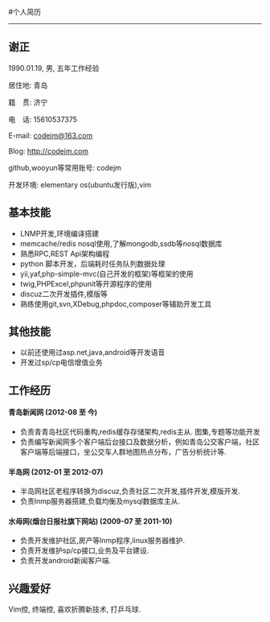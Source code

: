 #个人简历


----------


## 谢正

1990.01.19, 男, 五年工作经验

居住地: 青岛

籍　贯: 济宁

电　话: 15610537375

E-mail: codejm@163.com

Blog: http://codejm.com

github,wooyun等常用账号: codejm

开发环境: elementary os(ubuntu发行版),vim

## 基本技能

* LNMP开发,环境编译搭建
* memcache/redis nosql使用,了解mongodb,ssdb等nosql数据库
* 熟悉RPC,REST Api架构编程
* python 脚本开发，后端耗时任务队列数据处理
* yii,yaf,php-simple-mvc(自己开发的框架)等框架的使用
* twig,PHPExcel,phpunit等开源程序的使用
* discuz二次开发插件,模版等
* 熟练使用git,svn,XDebug,phpdoc,composer等辅助开发工具

## 其他技能

* 以前还使用过asp.net,java,android等开发语音
* 开发过sp/cp电信增值业务

## 工作经历

#### 青岛新闻网 (2012-08 至 今)

* 负责青青岛社区代码重构,redis缓存存储架构,redis主从. 图集,专题等功能开发
* 负责编写新闻网多个客户端后台接口及数据分析，例如青岛公交客户端，社区客户端等后端接口，坐公交车人群地图热点分布，广告分析统计等.

#### 半岛网 (2012-01 至 2012-07)

* 半岛网社区老程序转换为discuz,负责社区二次开发,插件开发,模版开发.
* 负责lnmp服务器搭建,负载均衡及mysql数据库主从.

#### 水母网(烟台日报社旗下网站) (2009-07 至 2011-10)

* 负责开发维护社区,房产等lnmp程序,linux服务器维护.
* 负责开发维护sp/cp接口,业务及平台建设.
* 负责开发android新闻客户端.

## 兴趣爱好

Vim控, 终端控, 喜欢折腾新技术, 打乒乓球.
